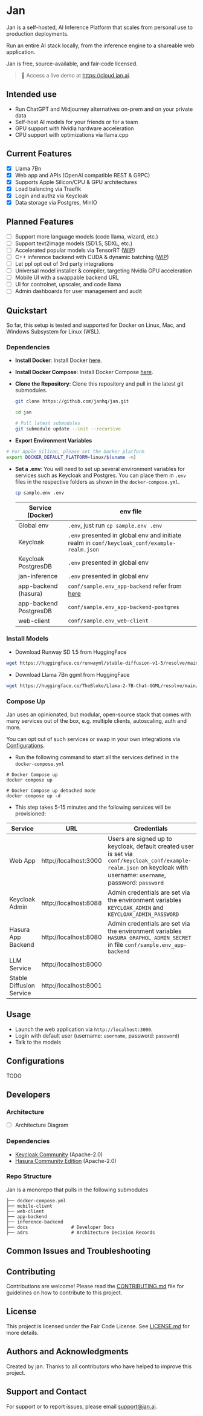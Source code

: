# Jan

Jan is a self-hosted, AI Inference Platform that scales from personal use to production deployments.

Run an entire AI stack locally, from the inference engine to a shareable web application.

Jan is free, source-available, and fair-code licensed.

> 👋 Access a live demo at https://cloud.jan.ai.

## Intended use
- Run ChatGPT and Midjourney alternatives on-prem and on your private data
- Self-host AI models for your friends or for a team
- GPU support with Nvidia hardware acceleration
- CPU support with optimizations via llama.cpp

## Current Features
- [x] Llama 7Bn
- [x] Web app and APIs (OpenAI compatible REST & GRPC)
- [x] Supports Apple Silicon/CPU & GPU architectures
- [x] Load balancing via Traefik
- [x] Login and authz via Keycloak
- [x] Data storage via Postgres, MinIO

## Planned Features
- [ ] Support more language models (code llama, wizard, etc.)
- [ ] Support text2image models (SD1.5, SDXL, etc.)
- [ ] Accelerated popular models via TensorRT ([WIP](https://github.com/janhq/accelerated_ai))
- [ ] C++ inference backend with CUDA & dynamic batching ([WIP](https://github.com/janhq/inference_backend))
- [ ] Let ppl opt out of 3rd party integrations
- [ ] Universal model installer & compiler, targeting Nvidia GPU acceleration
- [ ] Mobile UI with a swappable backend URL
- [ ] UI for controlnet, upscaler, and code llama
- [ ] Admin dashboards for user management and audit

## Quickstart

So far, this setup is tested and supported for Docker on Linux, Mac, and Windows Subsystem for Linux (WSL).

### Dependencies

- **Install Docker**: Install Docker [here](https://docs.docker.com/get-docker/).

- **Install Docker Compose**: Install Docker Compose [here](https://docs.docker.com/compose/install/).

- **Clone the Repository**: Clone this repository and pull in the latest git submodules.

  ```bash
  git clone https://github.com/janhq/jan.git

  cd jan

  # Pull latest submodules
  git submodule update --init --recursive
  ```

- **Export Environment Variables**
```sh
# For Apple Silicon, please set the Docker platform
export DOCKER_DEFAULT_PLATFORM=linux/$(uname -m)
```

- **Set a .env**: You will need to set up several environment variables for services such as Keycloak and Postgres. You can place them in `.env` files in the respective folders as shown in the `docker-compose.yml`.

  ```bash
  cp sample.env .env
  ```

  | Service (Docker)       | env file                                                                                                                        |
  | ---------------------- | ------------------------------------------------------------------------------------------------------------------------------- |
  | Global env             | `.env`, just run `cp sample.env .env`                                                                                           |
  | Keycloak               | `.env` presented in global env and initiate realm in `conf/keycloak_conf/example-realm.json`                                    |
  | Keycloak PostgresDB    | `.env` presented in global env                                                                                                  |
  | jan-inference          | `.env` presented in global env                                                                                                  |
  | app-backend (hasura)   | `conf/sample.env_app-backend` refer from [here](https://hasura.io/docs/latest/deployment/graphql-engine-flags/config-examples/) |
  | app-backend PostgresDB | `conf/sample.env_app-backend-postgres`                                                                                          |
  | web-client             | `conf/sample.env_web-client`                                                                                                    |

### Install Models

- Download Runway SD 1.5 from HuggingFace
```sh
wget https://huggingface.co/runwayml/stable-diffusion-v1-5/resolve/main/v1-5-pruned-emaonly.safetensors -P jan-inference/sd/models
```

-  Download Llama 7Bn ggml from HuggingFace
```sh
wget https://huggingface.co/TheBloke/Llama-2-7B-Chat-GGML/resolve/main/llama-2-7b-chat.ggmlv3.q4_1.bin -P jan-inference/llm/models
```

### Compose Up

Jan uses an opinionated, but modular, open-source stack that comes with many services out of the box, e.g. multiple clients, autoscaling, auth and more.

You can opt out of such services or swap in your own integrations via [Configurations](#configurations).

- Run the following command to start all the services defined in the `docker-compose.yml`

```shell
# Docker Compose up
docker compose up

# Docker Compose up detached mode
docker compose up -d
```

- This step takes 5-15 minutes and the following services will be provisioned:

| Service     | URL                   | Credentials                                                                                                                                                           |
| -------------------- | --------------------- | -------------------------------------------------------------------------------------------------------------------------------------------------------------------- |
| Web App           | http://localhost:3000 | Users are signed up to keycloak, default created user is set via `conf/keycloak_conf/example-realm.json` on keycloak with username: `username`, password: `password` |
| Keycloak Admin             | http://localhost:8088 | Admin credentials are set via the environment variables `KEYCLOAK_ADMIN` and `KEYCLOAK_ADMIN_PASSWORD`                                                               |
| Hasura App Backend | http://localhost:8080 | Admin credentials are set via the environment variables `HASURA_GRAPHQL_ADMIN_SECRET` in file `conf/sample.env_app-backend`                                          |
| LLM Service          | http://localhost:8000 |                                                                                                                                                                      |
| Stable Diffusion Service          | http://localhost:8001 |                                                                                                                                                                      |

## Usage

- Launch the web application via `http://localhost:3000`.
- Login with default user (username: `username`, password: `password`)
- Talk to the models

## Configurations
TODO

## Developers

### Architecture

- [ ] Architecture Diagram

### Dependencies

- [Keycloak Community](https://github.com/keycloak/keycloak) (Apache-2.0)
- [Hasura Community Edition](https://github.com/hasura/graphql-engine) (Apache-2.0)

### Repo Structure

Jan is a monorepo that pulls in the following submodules

```shell
├── docker-compose.yml
├── mobile-client
├── web-client
├── app-backend
├── inference-backend
├── docs                # Developer Docs
├── adrs                # Architecture Decision Records
```

## Common Issues and Troubleshooting

## Contributing

Contributions are welcome! Please read the [CONTRIBUTING.md](CONTRIBUTING.md) file for guidelines on how to contribute to this project.

## License

This project is licensed under the Fair Code License. See [LICENSE.md](LICENSE.md) for more details.

## Authors and Acknowledgments

Created by jan. Thanks to all contributors who have helped to improve this project.

## Support and Contact

For support or to report issues, please email support@jan.ai.
